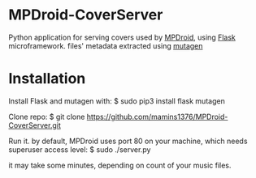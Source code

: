 # MPDroid-CoverServer
Python application for serving covers used by [MPDroid](https://github.com/abarisain/dmix), using [Flask](http://flask.pocoo.org/) microframework. files' metadata extracted using [mutagen](https://bitbucket.org/lazka/mutagen)

# Installation
Install Flask and mutagen with:
$ sudo pip3 install flask mutagen

Clone repo:
$ git clone https://github.com/mamins1376/MPDroid-CoverServer.git

Run it. by default, MPDroid uses port 80 on your machine, which needs superuser access level:
$ sudo ./server.py <MUSICS DIRECTORY>

it may take some minutes, depending on count of your music files.
